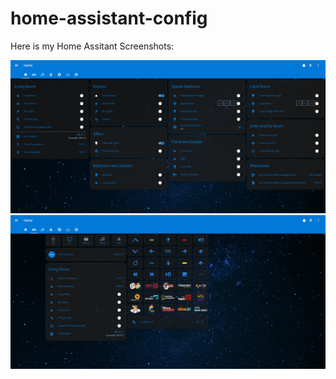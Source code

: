 # home-assistant-config

Here is my Home Assitant Screenshots:


<img src="https://github.com/tomerbs/home-assistant-config/blob/master/Screenshots/Home.PNG" style="max-width:100%;">
<img src="https://github.com/tomerbs/home-assistant-config/blob/master/Screenshots/Media_Watch_TV.PNG" style="max-width:100%;">
